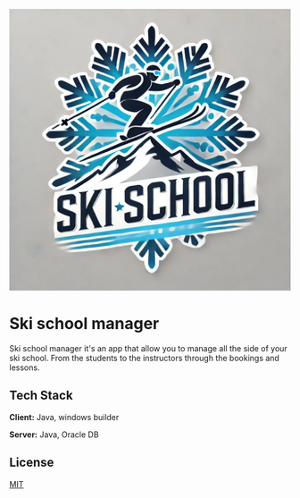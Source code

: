
![Logo](ski-school-manager-logo.webp)


# Ski school manager

Ski school manager it's an app that allow you to manage all the side of your ski school. From the students to the instructors through the bookings and lessons.

## Tech Stack

**Client:** Java, windows builder

**Server:** Java, Oracle DB


## License

[MIT](https://choosealicense.com/licenses/mit/)

